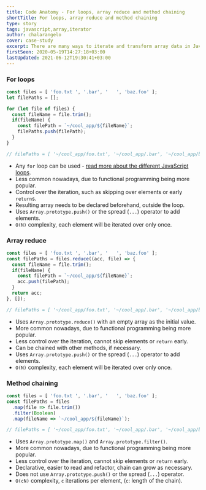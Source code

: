```yaml
---
title: Code Anatomy - For loops, array reduce and method chaining
shortTitle: For loops, array reduce and method chaining
type: story
tags: javascript,array,iterator
author: chalarangelo
cover: case-study
excerpt: There are many ways to iterate and transform array data in JavaScript. Learn how each one works and where you should use them.
firstSeen: 2020-05-19T14:27:18+03:00
lastUpdated: 2021-06-12T19:30:41+03:00
---
```


### For loops

```js
const files = [ 'foo.txt ', '.bar', '   ', 'baz.foo' ];
let filePaths = [];

for (let file of files) {
  const fileName = file.trim();
  if(fileName) {
    const filePath = `~/cool_app/${fileName}`;
    filePaths.push(filePath);
  }
}

// filePaths = [ '~/cool_app/foo.txt', '~/cool_app/.bar', '~/cool_app/baz.foo']
```

- Any `for` loop can be used - [read more about the different JavaScript loops](/blog/s/javascript-for-in-for-of-foreach/).
- Less common nowadays, due to functional programming being more popular.
- Control over the iteration, such as skipping over elements or early `return`s.
- Resulting array needs to be declared beforehand, outside the loop.
- Uses `Array.prototype.push()` or the spread (`...`) operator to add elements.
- `O(N)` complexity, each element will be iterated over only once.

### Array reduce

```js
const files = [ 'foo.txt ', '.bar', '   ', 'baz.foo' ];
const filePaths = files.reduce((acc, file) => {
  const fileName = file.trim();
  if(fileName) {
    const filePath = `~/cool_app/${fileName}`;
    acc.push(filePath);
  }
  return acc;
}, []);

// filePaths = [ '~/cool_app/foo.txt', '~/cool_app/.bar', '~/cool_app/baz.foo']
```

- Uses `Array.prototype.reduce()` with an empty array as the initial value.
- More common nowadays, due to functional programming being more popular.
- Less control over the iteration, cannot skip elements or `return` early.
- Can be chained with other methods, if necessary.
- Uses `Array.prototype.push()` or the spread (`...`) operator to add elements.
- `O(N)` complexity, each element will be iterated over only once.

### Method chaining

```js
const files = [ 'foo.txt ', '.bar', '   ', 'baz.foo' ];
const filePaths = files
  .map(file => file.trim())
  .filter(Boolean)
  .map(fileName => `~/cool_app/${fileName}`);

// filePaths = [ '~/cool_app/foo.txt', '~/cool_app/.bar', '~/cool_app/baz.foo']
```

- Uses `Array.prototype.map()` and `Array.prototype.filter()`.
- More common nowadays, due to functional programming being more popular.
- Less control over the iteration, cannot skip elements or `return` early.
- Declarative, easier to read and refactor, chain can grow as necessary.
- Does not use `Array.prototype.push()` or the spread (`...`) operator.
- `O(cN)` complexity, `c` iterations per element, (`c`: length of the chain).
